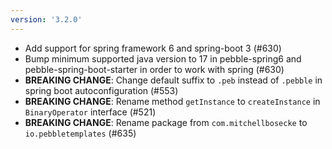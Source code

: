 ```yaml
---
version: '3.2.0'
---
```


- Add support for spring framework 6 and spring-boot 3 (#630)
- Bump minimum supported java version to 17 in pebble-spring6 and pebble-spring-boot-starter in order to work with spring (#630)
- **BREAKING CHANGE**: Change default suffix to `.peb` instead of `.pebble` in spring boot autoconfiguration (#553)
- **BREAKING CHANGE**: Rename method `getInstance` to `createInstance` in `BinaryOperator` interface (#521)
- **BREAKING CHANGE**: Rename package from `com.mitchellbosecke` to `io.pebbletemplates` (#635)